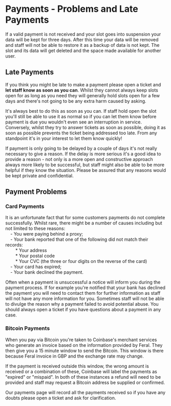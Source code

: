 Payments - Problems and Late Payments
=====================================

If a valid payment is not received and your slot goes into suspension your data will be kept for three days. After this time your data will be removed and staff will not be able to restore it as a backup of data is not kept. The slot and its data will get deleted and the space made available for another user.  
  

Late Payments
-------------

If you think you might be late to make a payment please open a ticket and **let staff know as soon as you can**. Whilst they cannot always keep slots open for as long as you need they will generally hold slots open for a few days and there's not going to be any extra harm caused by asking.  
  
It's always best to do this as soon as you can. If staff hold open the slot you'll still be able to use it as normal so if you can let them know before payment is due you wouldn't even see an interruption in service. Conversely, whilst they try to answer tickets as soon as possible, doing it as soon as possible prevents the ticket being addressed too late. From any standpoint it's in your interest to let them know quickly!  
  
If payment is only going to be delayed by a couple of days it's not really necessary to give a reason. If the delay is more serious it's a good idea to provide a reason - not only is a more open and constructive approach always more likely to be successful, but staff might also be able to be more helpful if they know the situation. Please be assured that any reasons would be kept private and confidential.  
  
  

Payment Problems
----------------

### Card Payments

It is an unfortunate fact that for some customers payments do not complete successfully. Whilst rare, there might be a number of causes including but not limited to these reasons:  
    - You were paying behind a proxy;  
    - Your bank reported that one of the following did not match their records:  
        \* Your address  
        \* Your postal code  
        \* Your CVC (the three or four digits on the reverse of the card)  
    - Your card has expired;  
    - Your bank declined the payment.  
  
Often when a payment is unsuccessful a notice will inform you during the payment process. If for example you're notified that your bank has declined the payment you will need to contact them for further information as staff will not have any more information for you. Sometimes staff will not be able to divulge the reason why a payment failed to avoid potential abuse. You should always open a ticket if you have questions about a payment in any case.  
  
  

### Bitcoin Payments

When you pay via Bitcoin you're taken to Coinbase's merchant services who generate an invoice based on the information provided by Feral. They then give you a 15 minute window to send the Bitcoin. This window is there because Feral invoice in GBP and the exchange rate may change.  
  
If the payment is received outside this window, the wrong amount is received or a combination of these, Coinbase will label the payments as "expired" or "mispaid". In both of these instances a refund will need to be provided and staff may request a Bitcoin address be supplied or confirmed.  
  
Our payments page will record all the payments received so if you have any doubts please open a ticket and ask for clarification.  
  

